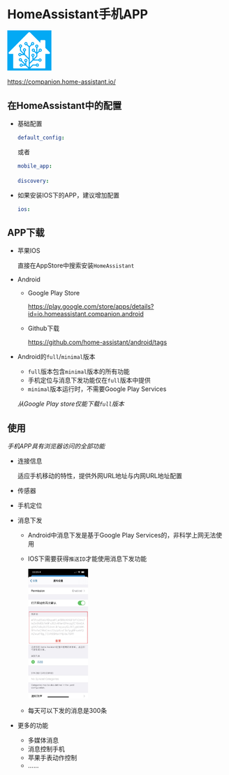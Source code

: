 # HomeAssistant手机APP

<img src="images/logo.png" width="20%">

https://companion.home-assistant.io/

## 在HomeAssistant中的配置

- 基础配置

    ```yaml
    default_config:
    ```

    或者

    ```yaml
    mobile_app:

    discovery:
    ```

- 如果安装IOS下的APP，建议增加配置

    ```yaml
    ios:
    ```


## APP下载

- 苹果IOS

    直接在AppStore中搜索安装`HomeAssistant`

- Android

    + Google Play Store

        https://play.google.com/store/apps/details?id=io.homeassistant.companion.android

    + Github下载

        https://github.com/home-assistant/android/tags

- Android的`full`/`minimal`版本

    - `full`版本包含`minimal`版本的所有功能
    - 手机定位与消息下发功能仅在`full`版本中提供
    - `minimal`版本运行时，不需要Google Play Services

    *从Google Play store仅能下载`full`版本*

## 使用

*手机APP具有浏览器访问的全部功能*

- 连接信息

    适应手机移动的特性，提供外网URL地址与内网URL地址配置

- 传感器

- 手机定位

- 消息下发

    + Android中消息下发是基于Google Play Services的，非科学上网无法使用
    + IOS下需要获得`推送ID`才能使用消息下发功能

        <img src="images/ios_message.jpg" width="30%">

    + 每天可以下发的消息是300条

- 更多的功能

    + 多媒体消息
    + 消息控制手机
    + 苹果手表动作控制
    + ……
